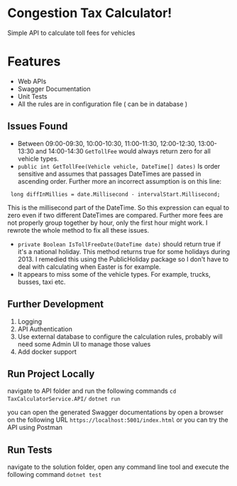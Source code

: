 ﻿# Congestion Tax Calculator!

Simple API to calculate toll fees for vehicles

# Features
 - Web APIs
 - Swagger Documentation
 - Unit Tests
 - All the rules are in configuration file ( can be in database )
## Issues Found
 -  Between 09:00-09:30, 10:00-10:30, 11:00-11:30, 12:00-12:30, 13:00-13:30 and 14:00-14:30  `GetTollFee`  would always return zero for all vehicle types. 
- `public int GetTollFee(Vehicle vehicle, DateTime[] dates)`  Is order sensitive and assumes that passages DateTimes are passed in ascending order. Further more an incorrect assumption is on this line:

```
 long diffInMillies = date.Millisecond - intervalStart.Millisecond;

```

This is the millisecond part of the DateTime. So this expression can equal to zero even if two different DateTimes are compared. Further more fees are not properly group together by hour, only the first hour might work. I rewrote the whole method to fix all these issues.
-  `private Boolean IsTollFreeDate(DateTime date)`  should return true if it's a national holiday. This method returns true for some holidays during 2013. I remedied this using the PublicHoliday package so I don't have to deal with calculating when Easter is for example.
-  It appears to miss some of the vehicle types. For example, trucks, busses, taxi etc.

## Further Development 

 1. Logging
 2. API Authentication
 3. Use external database to configure the calculation rules, probably will need some Admin UI to manage those values
 4. Add docker support 

## Run Project Locally
navigate to API folder and run the following commands
``cd TaxCalculatorService.API/``
``dotnet run``

you can open the generated Swagger documentations by open a browser on the following URL
``https://localhost:5001/index.html``
or you can try the API using Postman

## Run Tests
navigate to the solution folder, open any command line tool and execute the following command
``dotnet test``